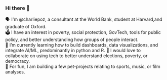 ### Hi there 👋

🗣 I'm @charliepoz, a consultant at the World Bank, student at Harvard,and graduate of Oxford.  
🗳 I have an interest in poverty, social protection, GovTech, tools for public policy, and better understanding how groups of people interact.  
🌱 I’m currently learning how to build dashboards, data visualizations, and integrate AI/ML, predominantly in python and R. 
👯️ I would love to collaborate on using tech to better understand elections, poverty, or democracy.  
👾 For fun, I am building a few pet-projects relating to sports, music, or film analyses.
